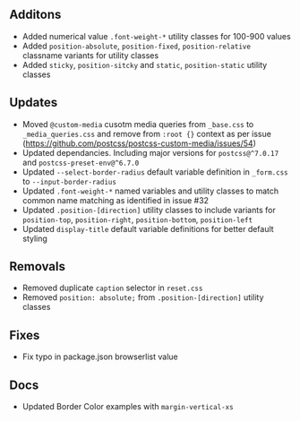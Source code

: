 ## Additons

- Added numerical value `.font-weight-*` utility classes for 100-900 values
- Added `position-absolute`, `position-fixed`, `position-relative` classname variants for utility classes
- Added `sticky`, `position-sitcky` and `static`, `position-static` utility classes

## Updates

- Moved `@custom-media` cusotm media queries from `_base.css` to `_media_queries.css` and remove from `:root {}` context as per issue (https://github.com/postcss/postcss-custom-media/issues/54)
- Updated dependancies. Including major versions for `postcss@^7.0.17` and `postcss-preset-env@^6.7.0`
- Updated `--select-border-radius` default variable definition in `_form.css` to `--input-border-radius`
- Updated `.font-weight-*` named variables and utility classes to match common name matching as identified in issue #32
- Updated `.position-[direction]` utility classes to include variants for `position-top`, `position-right`, `position-bottom`, `position-left`
- Updated `display-title` default variable definitions for better default styling

## Removals

- Removed duplicate `caption` selector in `reset.css`
- Removed `position: absolute;` from `.position-[direction]` utility classes

## Fixes

- Fix typo in package.json browserlist value

## Docs

- Updated Border Color examples with `margin-vertical-xs`
